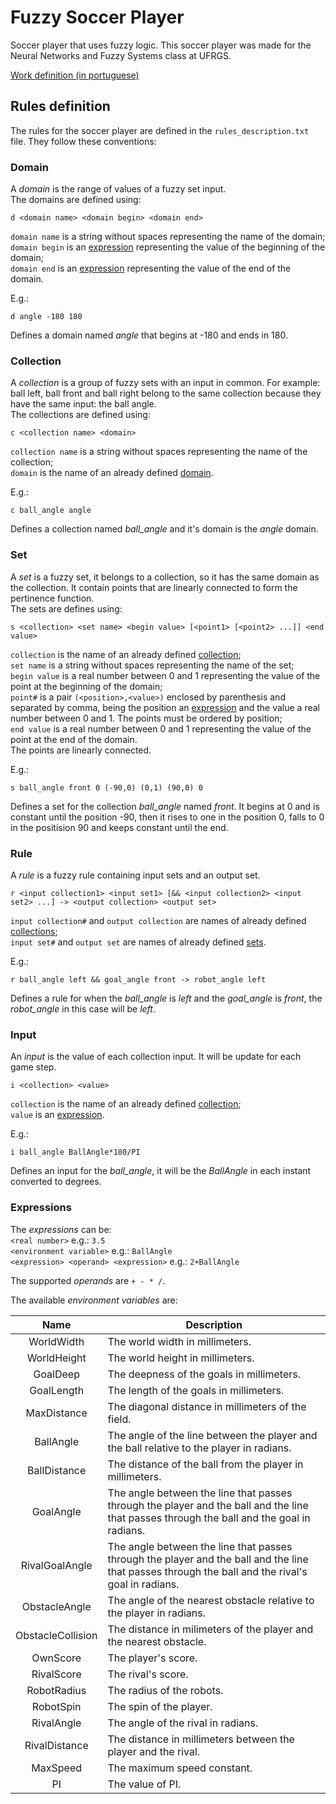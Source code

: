 # Fuzzy Soccer Player
Soccer player that uses fuzzy logic. This soccer player was made for the Neural Networks and Fuzzy Systems class at UFRGS.

[Work definition (in portuguese)](http://www.inf.ufrgs.br/~ewbasso/works/fuzsoccer/fuzsoccer_pt.htm)

## Rules definition
The rules for the soccer player are defined in the `rules_description.txt` file. They follow these conventions:
### Domain
A _domain_ is the range of values of a fuzzy set input.  
The domains are defined using:
```
d <domain name> <domain begin> <domain end>
```
`domain name` is a string without spaces representing the name of the domain;  
`domain begin` is an [expression](#expressions) representing the value of the beginning of the domain;  
`domain end` is an [expression](#expressions) representing the value of the end of the domain.  

E.g.:
```
d angle -180 180
```
Defines a domain named _angle_ that begins at -180 and ends in 180.
### Collection
A _collection_ is a group of fuzzy sets with an input in common. For example: ball left, ball front and ball right belong to the same collection because they have the same input: the ball angle.  
The collections are defined using:
```
c <collection name> <domain>
```
`collection name` is a string without spaces representing the name of the collection;  
`domain` is the name of an already defined [domain](#domain).  

E.g.:
```
c ball_angle angle
```
Defines a collection named _ball_angle_ and it's domain is the _angle_ domain.
### Set
A _set_ is a fuzzy set, it belongs to a collection, so it has the same domain as the collection. It contain points that are linearly connected to form the pertinence function.  
The sets are defines using:
```
s <collection> <set name> <begin value> [<point1> [<point2> ...]] <end value>
```
`collection` is the name of an already defined [collection](#collection);  
`set name` is a string without spaces representing the name of the set;  
`begin value` is a real number between 0 and 1 representing the value of the point at the beginning of the domain;  
`point#` is a pair `(<position>,<value>)` enclosed by parenthesis and separated by comma, being the position an [expression](#expressions) and the value a real number between 0 and 1. The points must be ordered by position;  
`end value` is a real number between 0 and 1 representing the value of the point at the end of the domain.  
The points are linearly connected.  

E.g.:
```
s ball_angle front 0 (-90,0) (0,1) (90,0) 0
```
Defines a set for the collection _ball_angle_ named _front_. It begins at 0 and is constant until the position -90, then it rises to one in the position 0, falls to 0 in the positision 90 and keeps constant until the end.
### Rule
A _rule_ is a fuzzy rule containing input sets and an output set.  
```
r <input collection1> <input set1> [&& <input collection2> <input set2> ...] -> <output collection> <output set>
```
`input collection#` and `output collection` are names of already defined [collections](#collection);  
`input set#` and `output set` are names of already defined [sets](#set).  

E.g.:
```
r ball_angle left && goal_angle front -> robot_angle left
```
Defines a rule for when the _ball_angle_ is _left_ and the _goal_angle_ is _front_, the _robot_angle_ in this case will be _left_.
### Input
An _input_ is the value of each collection input. It will be update for each game step.
```
i <collection> <value>
```
`collection` is the name of an already defined [collection](#collection);  
`value` is an [expression](#expressions).  

E.g.:
```
i ball_angle BallAngle*180/PI
```
Defines an input for the _ball_angle_, it will be the _BallAngle_ in each instant converted to degrees.
### Expressions
The _expressions_ can be:  
`<real number>` e.g.: `3.5`  
`<environment variable>` e.g.: `BallAngle`  
`<expression> <operand> <expression>` e.g.: `2+BallAngle`  

The supported _operands_ are `+ - * /`.  

The available _environment variables_ are:

| Name | Description |
|:---:| --- |
| WorldWidth | The world width in millimeters. |
| WorldHeight | The world height in millimeters. |
| GoalDeep | The deepness of the goals in millimeters. |
| GoalLength | The length of the goals in millimeters. |
| MaxDistance | The diagonal distance in millimeters of the field. |
| BallAngle | The angle of the line between the player and the ball relative to the player in radians. |
| BallDistance | The distance of the ball from the player in millimeters. |
| GoalAngle | The angle between the line that passes through the player and the ball and the line that passes through the ball and the goal in radians. |
| RivalGoalAngle | The angle between the line that passes through the player and the ball and the line that passes through the ball and the rival's goal in radians. |
| ObstacleAngle | The angle of the nearest obstacle relative to the player in radians. |
| ObstacleCollision | The distance in milimeters of the player and the nearest obstacle. |
| OwnScore | The player's score. |
| RivalScore | The rival's score. |
| RobotRadius | The radius of the robots. |
| RobotSpin | The spin of the player. |
| RivalAngle | The angle of the rival in radians. |
| RivalDistance | The distance in millimeters between the player and the rival. |
| MaxSpeed | The maximum speed constant. |
| PI | The value of PI. |
